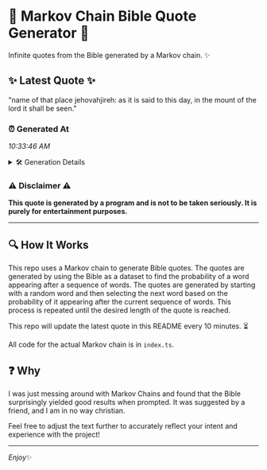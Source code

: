 # 📖 Markov Chain Bible Quote Generator 📖

Infinite quotes from the Bible generated by a Markov chain. ✨

## ✨ Latest Quote ✨
"name of that place jehovahjireh: as it is said to this day, in the mount of the lord it shall be seen."

### ⏰ Generated At
*10:33:46 AM*

<details>
    <summary>🛠️ Generation Details</summary>
    <p>
        <strong>🌱 Seed:</strong> name<br>
        <strong>🔄 Iterations:</strong> 21<br>
        <strong>📜 Context History:</strong><br>[ name ]: of<br>[ name, of ]: that<br>[ name, of, that ]: place<br>[ name, of, that, place ]: jehovahjireh:<br>[ name, of, that, place, jehovahjireh: ]: as<br>[ name, of, that, place, jehovahjireh:, as ]: it<br>[ of, that, place, jehovahjireh:, as, it ]: is<br>[ that, place, jehovahjireh:, as, it, is ]: said<br>[ place, jehovahjireh:, as, it, is, said ]: to<br>[ jehovahjireh:, as, it, is, said, to ]: this<br>[ as, it, is, said, to, this ]: day,<br>[ it, is, said, to, this, day, ]: in<br>[ is, said, to, this, day,, in ]: the<br>[ said, to, this, day,, in, the ]: mount<br>[ to, this, day,, in, the, mount ]: of<br>[ this, day,, in, the, mount, of ]: the<br>[ day,, in, the, mount, of, the ]: lord<br>[ in, the, mount, of, the, lord ]: it<br>[ the, mount, of, the, lord, it ]: shall<br>[ mount, of, the, lord, it, shall ]: be<br>[ of, the, lord, it, shall, be ]: seen.<br>
    </p>
</details>

### ⚠️ Disclaimer ⚠️
**This quote is generated by a program and is not to be taken seriously. It is purely for entertainment purposes.**

---

## 🔍 How It Works

This repo uses a Markov chain to generate Bible quotes. The quotes are generated by using the Bible as a dataset to find the probability of a word appearing after a sequence of words. The quotes are generated by starting with a random word and then selecting the next word based on the probability of it appearing after the current sequence of words. This process is repeated until the desired length of the quote is reached.

This repo will update the latest quote in this README every 10 minutes. ⏳

All code for the actual Markov chain is in `index.ts`.

## ❓ Why

I was just messing around with Markov Chains and found that the Bible surprisingly yielded good results when prompted. 
It was suggested by a friend, and I am in no way christian.

Feel free to adjust the text further to accurately reflect your intent and experience with the project!

---

*Enjoy*✨
